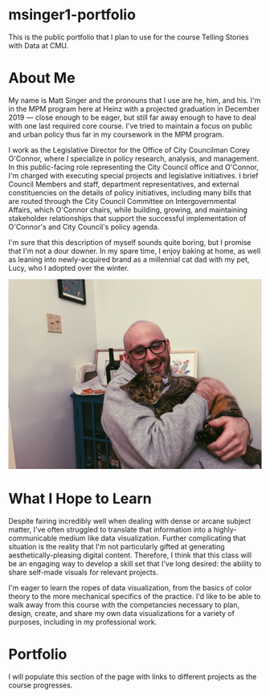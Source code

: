 # msinger1-portfolio
This is the public portfolio that I plan to use for the course Telling Stories with Data at CMU.

# About Me
My name is Matt Singer and the pronouns that I use are he, him, and his. I'm in the MPM program here at Heinz with a projected graduation in December 2019 — close enough to be eager, but still far away enough to have to deal with one last required core course. I've tried to maintain a focus on public and urban policy thus far in my coursework in the MPM program.

I work as the Legislative Director for the Office of City Councilman Corey O'Connor, where I specialize in policy research, analysis, and management. In this public-facing role representing the City Council office and O'Connor, I'm charged with executing special projects and legislative initiatives. I brief Council Members and staff, department representatives, and external constituencies on the details of policy initiatives, including many bills that are routed through the City Council Committee on Intergovernmental Affairs, which O'Connor chairs, while building, growing, and maintaining stakeholder relationships that support the successful implementation of O'Connor's and City Council's policy agenda.

I'm sure that this description of myself sounds quite boring, but I promise that I'm not a dour downer. In my spare time, I enjoy baking at home, as well as leaning into newly-acquired brand as a millennial cat dad with my pet, Lucy, who I adopted over the winter. 

![This is my cat](Picture%20with%20Lucy.JPG)

# What I Hope to Learn
Despite fairing incredibly well when dealing with dense or arcane subject matter, I've often struggled to translate that information into a highly-communicable medium like data visualization. Further complicating that situation is the reality that I'm not particularly gifted at generating aesthetically-pleasing digital content. Therefore, I think that this class will be an engaging way to develop a skill set that I've long desired: the ability to share self-made visuals for relevant projects.

I'm eager to learn the ropes of data visualization, from the basics of color theory to the more mechanical specifics of the practice. I'd like to be able to walk away from this course with the competancies necessary to plan, design, create, and share my own data visualizations for a variety of purposes, including in my professional work.

# Portfolio
I will populate this section of the page with links to different projects as the course progresses.
